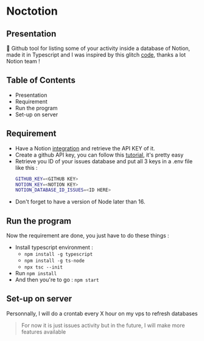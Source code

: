 # Noctotion

## Presentation
🐙 Github tool for listing some of your activity inside a database of Notion, made it in Typescript and I was inspired by this glitch [code](https://glitch.com/edit/#!/notion-github-sync?path=README.md%3A1%3A0), thanks a lot Notion team ! 


## Table of Contents


- Presentation
- Requirement
- Run the program
- Set-up on server


## Requirement

- Have a Notion [integration](https://www.notion.so/my-integrations) and retrieve the API KEY of it.
- Create a github API key, you can follow this [tutorial](https://docs.github.com/en/authentication/keeping-your-account-and-data-secure/creating-a-personal-access-token), it's pretty easy
- Retrieve you ID of your issues database and put all 3 keys in a .env file like this : 
  ```sh
  GITHUB_KEY=<GITHUB KEY>
  NOTION_KEY=<NOTION KEY>
  NOTION_DATABASE_ID_ISSUES=<ID HERE>
  ```
- Don't forget to have a version of Node later than 16.
## Run the program

Now the requirement are done, you just have to do these things :
- Install typescript environment :
     - ```npm install -g typescript```
     - ```npm install -g ts-node```
     - ```npx tsc --init```
- Run ```npm install```
- And then you're to go : ```npm start```


## Set-up on server

Personnally, I will do a crontab every X hour on my vps to refresh databases

> For now it is just issues activity but in the future, I will make more features available